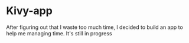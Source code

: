 # Kivy-app
After figuring out that I waste too much time, I decided to build an app to help me managing time. It's still in progress
